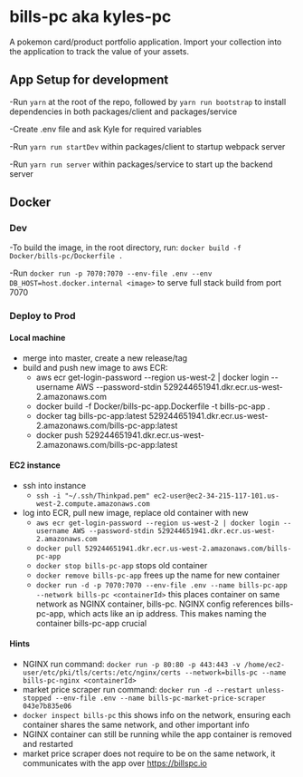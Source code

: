 # bills-pc aka kyles-pc

A pokemon card/product portfolio application. Import your collection into the application to track the value of your assets.

## App Setup for development ##

-Run `yarn` at the root of the repo, followed by `yarn run bootstrap` to install dependencies in both packages/client and packages/service

-Create .env file and ask Kyle for required variables

-Run `yarn run startDev` within packages/client to startup webpack server

-Run `yarn run server` within packages/service to start up the backend server

## Docker

### Dev
-To build the image, in the root directory, run: `docker build -f Docker/bills-pc/Dockerfile .`

-Run `docker run -p 7070:7070 --env-file .env --env DB_HOST=host.docker.internal <image>` to serve full stack 
build from port 7070

### Deploy to Prod

#### Local machine
- merge into master, create a new release/tag
- build and push new image to aws ECR:
    - aws ecr get-login-password --region us-west-2 | docker login --username AWS --password-stdin 529244651941.dkr.ecr.us-west-2.amazonaws.com
    - docker build -f Docker/bills-pc-app.Dockerfile -t bills-pc-app .
    - docker tag bills-pc-app:latest 529244651941.dkr.ecr.us-west-2.amazonaws.com/bills-pc-app:latest
    - docker push 529244651941.dkr.ecr.us-west-2.amazonaws.com/bills-pc-app:latest

#### EC2 instance
- ssh into instance
    - `ssh -i "~/.ssh/Thinkpad.pem" ec2-user@ec2-34-215-117-101.us-west-2.compute.amazonaws.com`
- log into ECR, pull new image, replace old container with new
    - `aws ecr get-login-password --region us-west-2 | docker login --username AWS --password-stdin 529244651941.dkr.ecr.us-west-2.amazonaws.com`
    - `docker pull 529244651941.dkr.ecr.us-west-2.amazonaws.com/bills-pc-app`
    - `docker stop bills-pc-app` stops old container
    - `docker remove bills-pc-app` frees up the name for new container
    - `docker run -d -p 7070:7070 --env-file .env --name bills-pc-app --network bills-pc <containerId>` this places container on same network as NGINX container, bills-pc. NGINX config references bills-pc-app, which acts like an ip address. This makes naming the container bills-pc-app crucial

#### Hints
- NGINX run command: `docker run -p 80:80 -p 443:443 -v /home/ec2-user/etc/pki/tls/certs:/etc/nginx/certs --network=bills-pc --name bills-pc-nginx <containerId>`
- market price scraper run command: `docker run -d --restart unless-stopped --env-file .env --name bills-pc-market-price-scraper 043e7b835e06`
- `docker inspect bills-pc` this shows info on the network, ensuring each container shares the same network, and other important info
- NGINX container can still be running while the app container is removed and restarted
- market price scraper does not require to be on the same network, it communicates with the app over https://billspc.io
